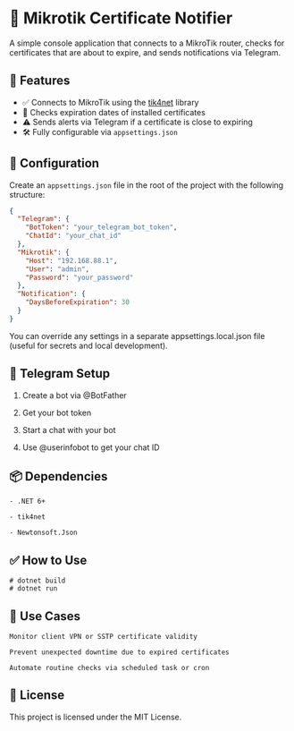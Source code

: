 # 📡 Mikrotik Certificate Notifier

A simple console application that connects to a MikroTik router, checks for certificates that are about to expire, and sends notifications via Telegram.

## 🚀 Features

- ✅ Connects to MikroTik using the [tik4net](https://github.com/danikf/tik4net) library
- 📅 Checks expiration dates of installed certificates
- ⚠️ Sends alerts via Telegram if a certificate is close to expiring
- 🛠 Fully configurable via `appsettings.json`

## 🔧 Configuration

Create an `appsettings.json` file in the root of the project with the following structure:

```json
{
  "Telegram": {
    "BotToken": "your_telegram_bot_token",
    "ChatId": "your_chat_id"
  },
  "Mikrotik": {
    "Host": "192.168.88.1",
    "User": "admin",
    "Password": "your_password"
  },
  "Notification": {
    "DaysBeforeExpiration": 30
  }
}
```
You can override any settings in a separate appsettings.local.json file (useful for secrets and local development).
## 💬 Telegram Setup

   1. Create a bot via @BotFather

   2. Get your bot token

   3. Start a chat with your bot

   4. Use @userinfobot to get your chat ID
## 📦 Dependencies

    - .NET 6+

    - tik4net

    - Newtonsoft.Json

## ✅ How to Use
   
    # dotnet build
    # dotnet run
          
## 🧾 Use Cases

    Monitor client VPN or SSTP certificate validity

    Prevent unexpected downtime due to expired certificates

    Automate routine checks via scheduled task or cron
    
## 📌 License

This project is licensed under the MIT License.

